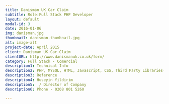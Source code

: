 ```yaml
---
title: Danisman UK Car Claim
subtitle: Role:Full Stack PHP Developer
layout: default
modal-id: 3
date: 2016-01-06
img: danisman.jpg
thumbnail: danisman-thumbnail.jpg
alt: image-alt
project-date: April 2015
client: Danisman UK Car Claim
clientURL: http://www.danismanuk.co.uk/form/
category: Full Stack - Comercial
description1: Technical Info
description2: PHP, MYSQL, HTML, Javascript, CSS, Third Party Libraries(Bootstrap, Datatable JQuery, Form Validation)
description3: Reference
description4: Huseyin Yildirim
description5:  / Director of Company
description6: Phone - 0208 801 5260

---
```

